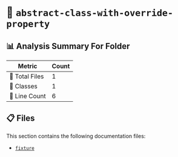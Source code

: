 # 📁 `abstract-class-with-override-property`

## 📊 Analysis Summary For Folder

| Metric | Count |
|--------|-------|
| 📁 Total Files | 1 |
| 🧱 Classes | 1 |
| 🔢 Line Count | 6 |


## 📋 Files

This section contains the following documentation files:

- [`fixture`](./fixture.md)